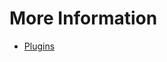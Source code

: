 More Information
==========

- [Plugins](https://github.com/philosowaffle/NewDeviceSetup/blob/master/Mac/Chrome/Plugins.md)